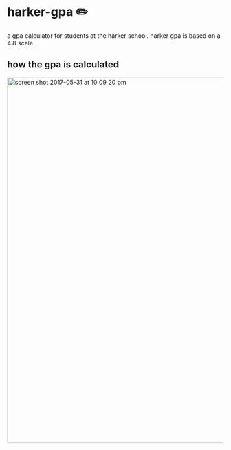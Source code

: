 # harker-gpa :pencil2:
a gpa calculator for students at the harker school. harker gpa is based on a 4.8 scale.

## how the gpa is calculated
<img width="850" alt="screen shot 2017-05-31 at 10 09 20 pm" src="https://cloud.githubusercontent.com/assets/7104017/26665372/ff76b4a8-464d-11e7-9daa-ea95f3fd882c.png">
